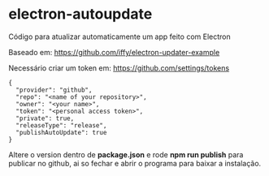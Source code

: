 # electron-autoupdate
 Código para atualizar automaticamente um app feito com Electron
 
Baseado em: https://github.com/iffy/electron-updater-example

Necessário criar um token em: https://github.com/settings/tokens

```
{
  "provider": "github",
  "repo": "<name of your repository>",
  "owner": "<your name>",
  "token": "<personal access token>",
  "private": true,
  "releaseType": "release",
  "publishAutoUpdate": true
}
```

Altere o version dentro de **package.json** e rode **npm run publish** para publicar no github, ai so fechar e abrir o programa para baixar a instalação.
